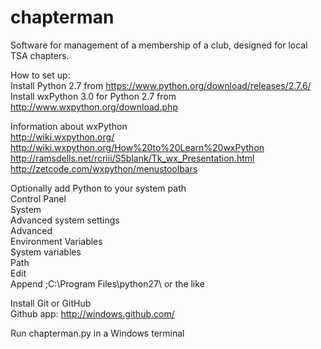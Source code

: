 chapterman
==========

Software for management of a membership of a club, designed for local TSA chapters.

How to set up:  
Install Python 2.7 from https://www.python.org/download/releases/2.7.6/  
Install wxPython 3.0 for Python 2.7 from http://www.wxpython.org/download.php

Information about wxPython  
http://wiki.wxpython.org/  
http://wiki.wxpython.org/How%20to%20Learn%20wxPython  
http://ramsdells.net/rcriii/S5blank/Tk_wx_Presentation.html  
http://zetcode.com/wxpython/menustoolbars

Optionally add Python to your system path  
Control Panel  
System  
Advanced system settings  
Advanced  
Environment Variables  
System variables  
Path  
Edit  
Append ;C:\Program Files\python27\ or the like

Install Git or GitHub  
Github app: http://windows.github.com/

Run chapterman.py in a Windows terminal
